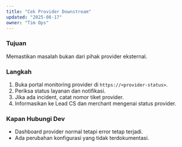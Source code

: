 ```yaml
---
title: "Cek Provider Downstream"
updated: "2025-08-17"
owner: "Tim Ops"
---
```


### Tujuan
Memastikan masalah bukan dari pihak provider eksternal.

### Langkah
1. Buka portal monitoring provider di `https://<provider-status>`.
2. Periksa status layanan dan notifikasi.
3. Jika ada incident, catat nomor tiket provider.
4. Informasikan ke Lead CS dan merchant mengenai status provider.

### Kapan Hubungi Dev
- Dashboard provider normal tetapi error tetap terjadi.
- Ada perubahan konfigurasi yang tidak terdokumentasi.
